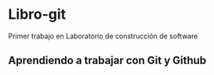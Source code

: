 # Libro-git
Primer trabajo en Laboratorio de construcción de software
 

## Aprendiendo a trabajar con Git y Github
